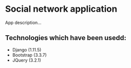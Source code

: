 # Social network application

App description...

## Technologies which have been usedd:
* Django (1.11.5)
* Bootstrap (3.3.7)
* JQuery (3.2.1)
